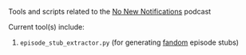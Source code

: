 Tools and scripts related to the [No New Notifications](1) podcast 

Current tool(s) include:
1. `episode_stub_extractor.py` (for generating [fandom](2) episode stubs)


[1]: https://nonewnotifications.com/
[2]: https://nonewnotifications.fandom.com/
